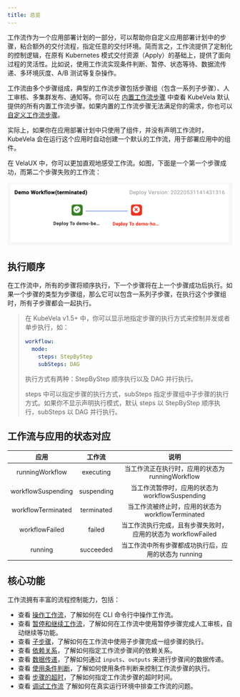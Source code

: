 ```yaml
---
title: 总览
---
```


工作流作为一个应用部署计划的一部分，可以帮助你自定义应用部署计划中的步骤，粘合额外的交付流程，指定任意的交付环境。简而言之，工作流提供了定制化的控制逻辑，在原有 Kubernetes 模式交付资源（Apply）的基础上，提供了面向过程的灵活性。比如说，使用工作流实现条件判断、暂停、状态等待、数据流传递、多环境灰度、A/B 测试等复杂操作。

工作流由多个步骤组成，典型的工作流步骤包括步骤组（包含一系列子步骤）、人工审核、多集群发布、通知等。你可以在 [内置工作流步骤](./built-in-workflow-defs.md) 中查看 KubeVela 默认提供的所有内置工作流步骤。如果内置的工作流步骤无法满足你的需求，你也可以 [自定义工作流步骤](../../platform-engineers/workflow/workflow.md)。

实际上，如果你在应用部署计划中只使用了组件，并没有声明工作流时，KubeVela 会在运行这个应用时自动创建一个默认的工作流，用于部署应用中的组件。

在 VelaUX 中，你可以更加直观地感受工作流。如图，下面是一个第一个步骤成功，而第二个步骤失败的工作流：

![velaux-workflow](../../resources/velaux-workflow.png)

## 执行顺序

在工作流中，所有的步骤将顺序执行，下一个步骤将在上一个步骤成功后执行。如果一个步骤的类型为步骤组，那么它可以包含一系列子步骤，在执行这个步骤组时，所有子步骤都会一起执行。

> 在 KubeVela v1.5+ 中，你可以显示地指定步骤的执行方式来控制并发或者单步执行，如：
> ```yaml
> workflow:
>   mode:
>     steps: StepByStep
>     subSteps: DAG
> ```
> 执行方式有两种：StepByStep 顺序执行以及 DAG 并行执行。
> 
> steps 中可以指定步骤的执行方式，subSteps 指定步骤组中子步骤的执行方式。如果你不显示声明执行模式，默认 steps 以 StepByStep 顺序执行，subSteps 以 DAG 并行执行。

## 工作流与应用的状态对应

|        应用        |   工作流   |                             说明                              |
| :----------------: | :--------: | :-----------------------------------------------------------: |
|  runningWorkflow   | executing  |       当工作流正在执行时，应用的状态为 runningWorkflow        |
| workflowSuspending | suspending |        当工作流暂停时，应用的状态为 workflowSuspending        |
| workflowTerminated | terminated |       当工作流被终止时，应用的状态为 workflowTerminated       |
|   workflowFailed   |   failed   | 当工作流执行完成，且有步骤失败时，应用的状态为 workflowFailed |
|      running       | succeeded  |     当工作流中所有步骤都成功执行后，应用的状态为  running     |

## 核心功能

工作流拥有丰富的流程控制能力，包括：

- 查看 [操作工作流](./operations.md)，了解如何在 CLI 命令行中操作工作流。
- 查看 [暂停和继续工作流](./suspend.md)，了解如何在工作流中使用暂停步骤完成人工审核，自动继续等功能。
- 查看 [子步骤](./step-group.md)，了解如何在工作流中使用子步骤完成一组步骤的执行。
- 查看 [依赖关系](./dependency.md)，了解如何指定工作流步骤间的依赖关系。
- 查看 [数据传递](./inputs-outputs.md)，了解如何通过 `inputs`、`outputs` 来进行步骤间的数据传递。
- 查看 [使用条件判断](./if-condition.md)，了解如何使用条件判断来控制工作流步骤的执行。
- 查看 [步骤的超时](./timeout.md)，了解如何指定工作流步骤的超时时间。
- 查看 [调试工作流](../../platform-engineers/debug/debug.md) 了解如何在真实运行环境中排查工作流的问题。